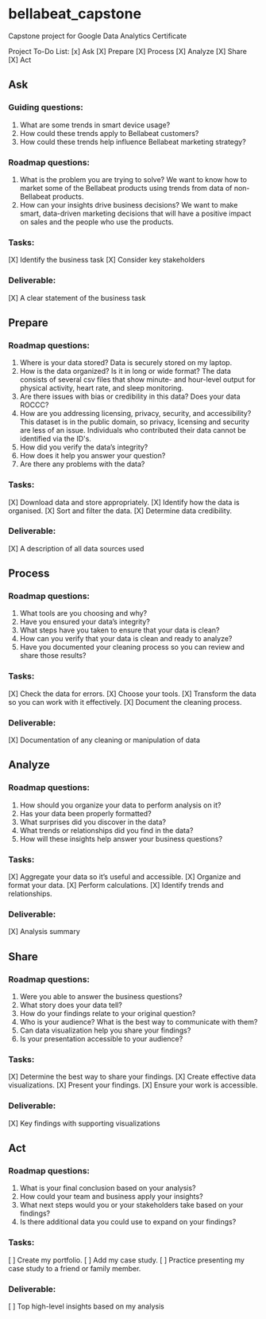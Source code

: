 # bellabeat_capstone
Capstone project for Google Data Analytics Certificate

Project To-Do List:
[x] Ask
[X] Prepare
[X] Process
[X] Analyze
[X] Share
[X] Act

## Ask

### Guiding questions:
1. What are some trends in smart device usage?
2. How could these trends apply to Bellabeat customers?
3. How could these trends help influence Bellabeat marketing strategy?

### Roadmap questions:
1. What is the problem you are trying to solve?
    We want to know how to market some of the Bellabeat products using trends from data of non-Bellabeat products.
2. How can your insights drive business decisions?
    We want to make smart, data-driven marketing decisions that will have a positive impact on sales and the people who use the products.

### Tasks:
[X] Identify the business task
[X] Consider key stakeholders

### Deliverable:
[X] A clear statement of the business task

## Prepare

### Roadmap questions:
1. Where is your data stored?
    Data is securely stored on my laptop.
2. How is the data organized? Is it in long or wide format?
    The data consists of several csv files that show minute- and hour-level output for physical activity, heart rate, and sleep monitoring.
3. Are there issues with bias or credibility in this data? Does your data ROCCC?
4. How are you addressing licensing, privacy, security, and accessibility?
    This dataset is in the public domain, so privacy, licensing and security are less of an issue. Individuals who contributed their data cannot be identified via the ID's.
5. How did you verify the data’s integrity?
6. How does it help you answer your question?
7. Are there any problems with the data?

### Tasks:
[X] Download data and store appropriately.
[X] Identify how the data is organised.
[X] Sort and filter the data.
[X] Determine data credibility.

### Deliverable:
[X] A description of all data sources used

## Process

### Roadmap questions:
1. What tools are you choosing and why?
2. Have you ensured your data’s integrity?
3. What steps have you taken to ensure that your data is clean?
4. How can you verify that your data is clean and ready to analyze?
5. Have you documented your cleaning process so you can review and share those results?

### Tasks:
[X] Check the data for errors.
[X] Choose your tools.
[X] Transform the data so you can work with it effectively.
[X] Document the cleaning process.

### Deliverable:
[X] Documentation of any cleaning or manipulation of data

## Analyze

### Roadmap questions:
1. How should you organize your data to perform analysis on it?
2. Has your data been properly formatted?
3. What surprises did you discover in the data?
4. What trends or relationships did you find in the data?
5. How will these insights help answer your business questions?

### Tasks:
[X] Aggregate your data so it’s useful and accessible.
[X] Organize and format your data.
[X] Perform calculations.
[X] Identify trends and relationships.

### Deliverable:
[X] Analysis summary

## Share

### Roadmap questions:
1. Were you able to answer the business questions?
2. What story does your data tell?
3. How do your findings relate to your original question?
4. Who is your audience? What is the best way to communicate with them?
5. Can data visualization help you share your findings?
6. Is your presentation accessible to your audience?

### Tasks:
[X] Determine the best way to share your findings.
[X] Create effective data visualizations.
[X] Present your findings.
[X] Ensure your work is accessible.

### Deliverable:
[X] Key findings with supporting visualizations

## Act

### Roadmap questions:
1. What is your final conclusion based on your analysis?
2. How could your team and business apply your insights?
3. What next steps would you or your stakeholders take based on your findings?
4. Is there additional data you could use to expand on your findings?

### Tasks:
[ ] Create my portfolio.
[ ] Add my case study.
[ ] Practice presenting my case study to a friend or family member.

### Deliverable:
[ ] Top high-level insights based on my analysis
